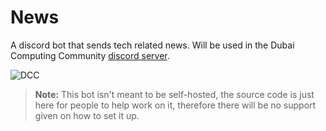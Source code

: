 # News
A discord bot that sends tech related news. Will be used in the Dubai Computing Community [discord server](https://discord.gg/h2zQpbeFhs).

![DCC](https://invidget.switchblade.xyz/h2zQpbeFhs)

> **Note:** This bot isn't meant to be self-hosted, the source code is just here for people to help work on it, therefore there will be no support given on how to set it up.


